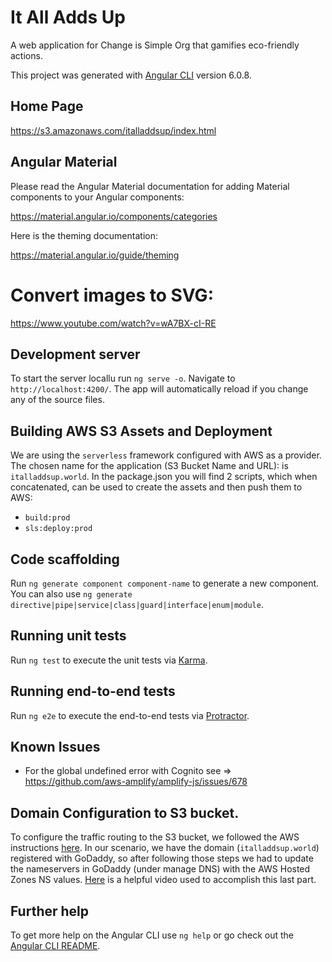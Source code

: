 # It All Adds Up

A web application for Change is Simple Org that gamifies eco-friendly actions.

This project was generated with [Angular CLI][angular-cli] version 6.0.8.


## Home Page

https://s3.amazonaws.com/italladdsup/index.html

## Angular Material

Please read the Angular Material documentation for adding Material components to your Angular components:

https://material.angular.io/components/categories

Here is the theming documentation:

https://material.angular.io/guide/theming


# Convert images to SVG:

https://www.youtube.com/watch?v=wA7BX-cI-RE

## Development server

To start the server locallu run `ng serve -o`. Navigate to `http://localhost:4200/`. The app will automatically reload if you change any of the source files.

## Building AWS S3 Assets and Deployment 

We are using the `serverless` framework configured with AWS as a provider. The chosen name for the application (S3 Bucket Name and URL): is `italladdsup.world`. In the package.json you will find 2 scripts, which when concatenated, can be used to create the assets and then push them to AWS:

- `build:prod`
- `sls:deploy:prod`


## Code scaffolding

Run `ng generate component component-name` to generate a new component. You can also use `ng generate directive|pipe|service|class|guard|interface|enum|module`.

## Running unit tests

Run `ng test` to execute the unit tests via [Karma][karma].

## Running end-to-end tests

Run `ng e2e` to execute the end-to-end tests via [Protractor][protacter-test].

## Known Issues

- For the global undefined error with Cognito see => https://github.com/aws-amplify/amplify-js/issues/678


## Domain Configuration to S3 bucket.

To configure the traffic routing to the S3 bucket, we followed the AWS instructions [here][aws-s3-route53]. In our scenario, we have the domain (`italladdsup.world`) registered with GoDaddy, so after following those steps we had to update the nameservers in GoDaddy (under manage DNS) with the AWS Hosted Zones NS values. [Here][aws-route53-goddady] is a helpful video used to accomplish this last part.

## Further help

To get more help on the Angular CLI use `ng help` or go check out the [Angular CLI README][angular-readme].

[angular-cli]: https://github.com/angular/angular-cli
[angular-readme]: https://github.com/angular/angular-cli/blob/master/README.md
[karma]: https://karma-runner.github.io
[protacter-test]: http://www.protractortest.org/
[aws-s3-route53]: https://docs.aws.amazon.com/Route53/latest/DeveloperGuide/getting-started.html#getting-started-find-domain-name
[aws-route53-goddady]: https://www.youtube.com/watch?v=8Pcc13m60os